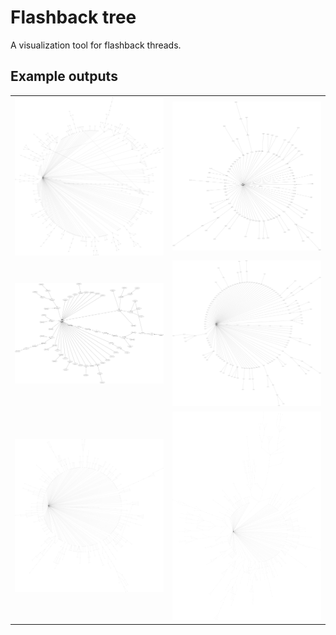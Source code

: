 # Flashback tree

A visualization tool for flashback threads.

## Example outputs

<table>
  <tr>
    <td>
      <img src="resources/i5.png">
    </td>
    <td>
      <img src="resources/i6.png">
    </td>
  </tr>
  <tr>
    <td>
      <img src="resources/i3.png">
    </td>
    <td>
      <img src="resources/i4.png">
    </td>
  </tr>
  <tr>
    <td>
      <img src="resources/i1.png">
    </td>
    <td>
      <img src="resources/i2.png">
    </td>
  </tr>
</table>